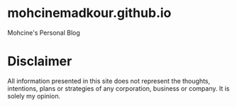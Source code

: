 # mohcinemadkour.github.io
Mohcine's Personal Blog

# Disclaimer

All information presented in this site does not represent the thoughts, intentions, plans or strategies of any corporation, business or company. It is solely my opinion.
